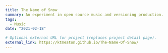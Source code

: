 ```yaml
---
title: The Name of Snow
summary: An experiment in open source music and versioning production.
tags:
  - Music
date: "2021-02-18"

# Optional external URL for project (replaces project detail page).
external_link: https://ktmeaton.github.io/The-Name-Of-Snow/
---
```

